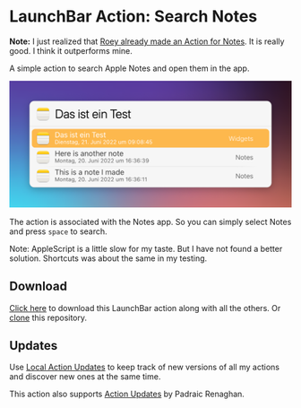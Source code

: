 # LaunchBar Action: Search Notes

**Note:** I just realized that [Roey already made an Action for Notes](https://github.com/roeybiran/launchbar-actions/tree/main/notes-search.lbaction/Contents). It is really good. I think it outperforms mine. 

A simple action to search Apple Notes and open them in the app. 

<img src="01.png" width="604"/> 

The action is associated with the Notes app. So you can simply select Notes and press `space` to search.  

Note: AppleScript is  a little slow for my taste. But I have not found a better solution. Shortcuts was about the same in my testing. 

## Download

[Click here](https://github.com/Ptujec/LaunchBar/archive/refs/heads/master.zip) to download this LaunchBar action along with all the others. Or [clone](https://docs.github.com/en/repositories/creating-and-managing-repositories/cloning-a-repository) this repository.

## Updates

Use [Local Action Updates](https://github.com/Ptujec/LaunchBar/tree/master/Local-Action-Updates#launchbar-action-local-action-updates) to keep track of new versions of all my actions and discover new ones at the same time. 

This action also supports [Action Updates](https://github.com/prenagha/launchbar) by Padraic Renaghan.